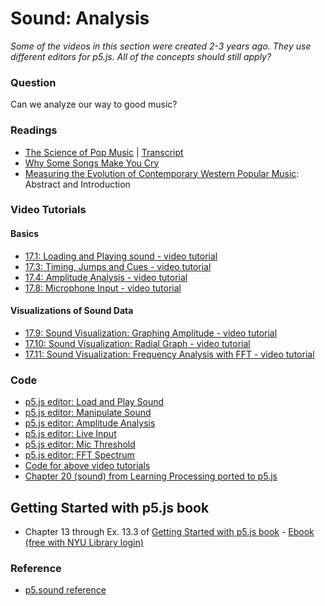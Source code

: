 # Sound: Analysis

*Some of the videos in this section were created 2-3 years ago. They use different editors for p5.js. All of the concepts should still apply?*

### Question
Can we analyze our way to good music?

### Readings
* [The Science of Pop Music](https://www.dailymotion.com/video/x6fsdpg) | [Transcript](https://subsaga.com/bbc/documentaries/music/2017/the-secret-science-of-pop.html)
* [Why Some Songs Make You Cry](https://www.npr.org/2012/02/13/146818461/the-ballad-of-the-tearful-why-some-songs-make-you-cry?ps=mh_frhdl2)
* [Measuring the Evolution of Contemporary Western Popular Music](https://www.nature.com/articles/srep00521): Abstract and Introduction

### Video Tutorials
#### Basics
* [17.1: Loading and Playing sound - video tutorial](https://youtu.be/Pn1g1wjxl_0?list=PLRqwX-V7Uu6aFcVjlDAkkGIixw70s7jpW)
* [17.3: Timing, Jumps and Cues - video tutorial](https://youtu.be/SfA5CghXw18?list=PLRqwX-V7Uu6aFcVjlDAkkGIixw70s7jpW)
* [17.4: Amplitude Analysis - video tutorial](https://youtu.be/NCCHQwNAN6Y?list=PLRqwX-V7Uu6aFcVjlDAkkGIixw70s7jpW)
* [17.8: Microphone Input - video tutorial](https://youtu.be/wUSva_BnedA?list=PLRqwX-V7Uu6aFcVjlDAkkGIixw70s7jpW)
#### Visualizations of Sound Data
* [17.9: Sound Visualization: Graphing Amplitude - video tutorial](https://youtu.be/jEwAMgcCgOA?list=PLRqwX-V7Uu6aFcVjlDAkkGIixw70s7jpW)
* [17.10: Sound Visualization: Radial Graph - video tutorial](https://youtu.be/h_aTgOl9J5I?list=PLRqwX-V7Uu6aFcVjlDAkkGIixw70s7jpW)
* [17.11: Sound Visualization: Frequency Analysis with FFT - video tutorial](https://www.youtube.com/watch?v=2O3nm0Nvbi4&list=PLRqwX-V7Uu6aFcVjlDAkkGIixw70s7jpW&index=11)

### Code
* [p5.js editor: Load and Play Sound](https://editor.p5js.org/p5/sketches/H1aXNl1X_m)
* [p5.js editor: Manipulate Sound](https://editor.p5js.org/p5/sketches/rJQxX4l1QOX)
* [p5.js editor: Amplitude Analysis](https://editor.p5js.org/p5/sketches/S1EgmNgJXuQ)
* [p5.js editor: Live Input](https://editor.p5js.org/p5/sketches/By-NEeymdm)
* [p5.js editor: Mic Threshold](https://editor.p5js.org/p5/sketches/H17EElkXOX)
* [p5.js editor: FFT Spectrum](https://editor.p5js.org/p5/sketches/HJzEEly7dm)
* [Code for above video tutorials](https://github.com/CodingTrain/website/tree/master/Tutorials/P5JS/p5.js_sound)
* [Chapter 20 (sound) from Learning Processing ported to p5.js](https://github.com/shiffman/LearningProcessing-p5.js/tree/master/chp20_sound)

## Getting Started with p5.js book
*  Chapter 13 through Ex. 13.3 of [Getting Started with p5.js book](http://amzn.to/2ckixCW) - [Ebook (free with NYU Library login)](https://ebookcentral.proquest.com/lib/nyulibrary-ebooks/detail.action?docID=4333728)

### Reference
* [p5.sound reference](http://p5js.org/reference/#/libraries/p5.sound)
